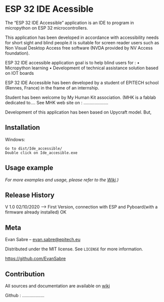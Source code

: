 # ESP 32 IDE Acessible


The “ESP 32 IDE Accessible” application is an IDE to program in micropython on ESP 32 microcontrollers. 

This application has been developed in accordance with accessibility needs for short sight and blind people.it is suitable for screen reader users such as Non Visual Desktop Access free software (NVDA provided by NV Access foundation). 

ESP 32 IDE accessible application goal is to help blind users for :
•	Micropython learning 
•	Development of technical assistance solution based on IOT boards

ESP 32 IDE Accessible has been developed by a student of EPITECH school (Rennes, France) in the frame of an internship. 

Student has been welcome by My Human Kit association. (MHK is a fablab dedicated to….
See MHK web site on : ……………….. 

Development of this application has been based on Upycraft model. But, 

## Installation


Windows:

```
Go to dist/Ide_accessible/
Double click on Ide_accesible.exe
```

## Usage example

_For more examples and usage, please refer to the [Wiki](https://wikilab.myhumankit.org/index.php?title=Projets:Blind_IDE).)_

## Release History

V 1.0 02/10/2020 --> First Version, connection with ESP and Pyboard(with a firmware already installed) OK

## Meta

Evan Sabre – evan.sabre@epitech.eu

Distributed under the MIT license. See ``LICENSE`` for more information.

https://github.com/EvanSabre

## Contribution

<!-- Markdown link & img dfn's -->

All sources and documentation are available on 
[wiki](https://wikilab.myhumankit.org/index.php?title=Projets:Blind_IDE)

Github : ………………
